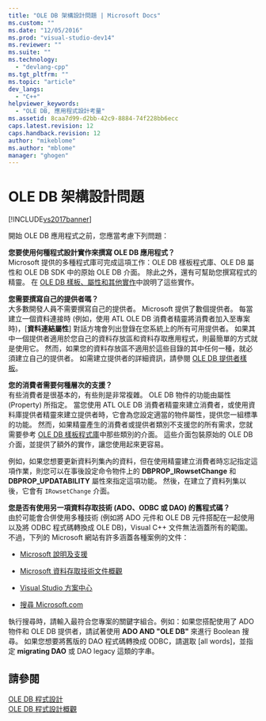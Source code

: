 ```yaml
---
title: "OLE DB 架構設計問題 | Microsoft Docs"
ms.custom: ""
ms.date: "12/05/2016"
ms.prod: "visual-studio-dev14"
ms.reviewer: ""
ms.suite: ""
ms.technology: 
  - "devlang-cpp"
ms.tgt_pltfrm: ""
ms.topic: "article"
dev_langs: 
  - "C++"
helpviewer_keywords: 
  - "OLE DB, 應用程式設計考量"
ms.assetid: 8caa7d99-d2bb-42c9-8884-74f228bb6ecc
caps.latest.revision: 12
caps.handback.revision: 12
author: "mikeblome"
ms.author: "mblome"
manager: "ghogen"
---
```

# OLE DB 架構設計問題
[!INCLUDE[vs2017banner](../../assembler/inline/includes/vs2017banner.md)]

開始 OLE DB 應用程式之前，您應當考慮下列問題：  
  
 **您要使用何種程式設計實作來撰寫 OLE DB 應用程式？**  
 Microsoft 提供的多種程式庫可完成這項工作：OLE DB 樣板程式庫、OLE DB 屬性和 OLE DB SDK 中的原始 OLE DB 介面。  除此之外，還有可幫助您撰寫程式的精靈。  在 [OLE DB 樣板、屬性和其他實作](../../data/oledb/ole-db-templates-attributes-and-other-implementations.md)中說明了這些實作。  
  
 **您需要撰寫自己的提供者嗎？**  
 大多數開發人員不需要撰寫自己的提供者。  Microsoft 提供了數個提供者。  每當建立一個資料連接時 \(例如，使用 ATL OLE DB 消費者精靈將消費者加入至專案時\)，\[**資料連結屬性**\] 對話方塊會列出登錄在您系統上的所有可用提供者。  如果其中一個提供者適用於您自己的資料存放區和資料存取應用程式，則最簡單的方式就是使用它。  然而，如果您的資料存放區不適用於這些目錄的其中任何一種，就必須建立自己的提供者。  如需建立提供者的詳細資訊，請參閱 [OLE DB 提供者樣板](../../data/oledb/ole-db-provider-templates-cpp.md)。  
  
 **您的消費者需要何種層次的支援？**  
 有些消費者是很基本的，有些則是非常複雜。  OLE DB 物件的功能由屬性 \(Property\) 所指定。  當您使用 ATL OLE DB 消費者精靈來建立消費者，或使用資料庫提供者精靈來建立提供者時，它會為您設定適當的物件屬性，提供您一組標準的功能。  然而，如果精靈產生的消費者或提供者類別不支援您的所有需求，您就需要參考 [OLE DB 樣板程式庫](../../data/oledb/ole-db-templates.md)中那些類別的介面。  這些介面包裝原始的 OLE DB 介面，並提供了額外的實作，讓您使用起來更容易。  
  
 例如，如果您想要更新資料列集內的資料，但在使用精靈建立消費者時忘記指定這項作業，則您可以在事後設定命令物件上的 **DBPROP\_IRowsetChange** 和 **DBPROP\_UPDATABILITY** 屬性來指定這項功能。  然後，在建立了資料列集以後，它會有 `IRowsetChange` 介面。  
  
 **您是否有使用另一項資料存取技術 \(ADO、ODBC 或 DAO\) 的舊程式碼？**  
 由於可能會合併使用多種技術 \(例如將 ADO 元件和 OLE DB 元件搭配在一起使用以及將 ODBC 程式碼轉換成 OLE DB\)，Visual C\+\+ 文件無法涵蓋所有的範圍。  不過，下列的 Microsoft 網站有許多涵蓋各種案例的文件：  
  
-   [Microsoft 說明及支援](http://go.microsoft.com/fwlink/?LinkId=148218)  
  
-   [Microsoft 資料存取技術文件概觀](http://go.microsoft.com/fwlink/?LinkId=148217)  
  
-   [Visual Studio 方案中心](http://go.microsoft.com/fwlink/?LinkId=148215)  
  
-   [搜尋 Microsoft.com](http://search.microsoft.com/)  
  
 執行搜尋時，請輸入最符合您專案的關鍵字組合。例如：如果您搭配使用了 ADO 物件和 OLE DB 提供者，請試著使用 **ADO AND "OLE DB"** 來進行 Boolean 搜尋。  如果您想要將舊版的 DAO 程式碼轉換成 ODBC，請選取 \[all words\]，並指定 **migrating DAO** 或 DAO legacy 這類的字串。  
  
## 請參閱  
 [OLE DB 程式設計](../../data/oledb/ole-db-programming.md)   
 [OLE DB 程式設計概觀](../../data/oledb/ole-db-programming-overview.md)